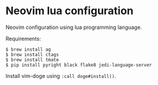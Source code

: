 # Neovim lua configuration

Neovim configuration using lua programming language.

Requirements:

```
$ brew install ag
$ brew install ctags
$ brew install tmate
$ pip install pyright black flake8 jedi-language-server
```

Install vim-doge using `:call doge#install()`.
